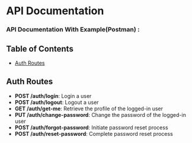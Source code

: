 # API Documentation

### API Documentation With Example(Postman) : 

## Table of Contents
- [Auth Routes](#auth-routes)


## Auth Routes
- **POST /auth/login**: Login a user
- **POST /auth/logout**: Logout a user
- **GET /auth/get-me**: Retrieve the profile of the logged-in user
- **PUT /auth/change-password**: Change the password of the logged-in user
- **POST /auth/forgot-password**: Initiate password reset process
- **POST /auth/reset-password**: Complete password reset process
